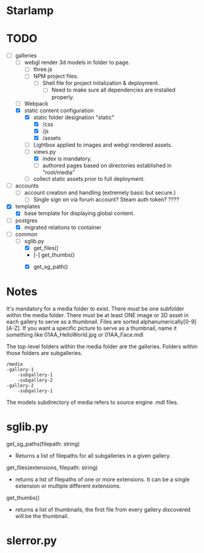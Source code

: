 # Starlamp

# TODO
- [ ] galleries
  - [ ] webgl render 3d models in folder to page.
    - [ ] three.js
    - [ ] NPM project files.
      - [ ] Shell file for project initalization & deployment.
        - [ ] Need to make sure all dependencies are installed properly.
  - [ ] Webpack
  - [X] static content configuration 
    - [X] static folder designation "static"
      - [X] /css
      - [X] /js
      - [X] /assets
    - [ ] Lightbox applied to images and webgl rendered assets.
    - [ ] views.py
      - [X] index is mandatory.
      - [ ] authored pages based on directories established in "root/media"
    - [ ] collect static assets prior to full deployment.
- [ ] accounts
  - [ ] account creation and handling (extremely basic but secure.)
    - [ ] Single sign on via forum account? Steam auth token? ????
- [X] templates
  - [X] base template for displaying global content.
- [ ] postgres
  - [X] migrated relations to container
- [ ] common 
  - [ ] sglib.py
    - [X] get_files()
    - [-] get_thumbs()
    - [X] get_sg_path()


# Notes
It's mandatory for a media folder to exist. There must be one subfolder within the media folder. There must be at least
ONE image or 3D asset in each gallery to serve as a thumbnail. Files are sorted alphanumerically[0-9][A-Z]. If you want a
specific picture to serve as a thumbnail, name it something like 01AA_HelloWorld.jpg or 01AA_Face.mdl

The top-level folders within the media folder are the galleries. Folders within those folders are subgalleries.
``` 
/media
-gallery-1
    -subgallery-1
    -subgallery-2
-gallery-2
    -subgallery-1
```

The models subdirectory of media refers to source engine .mdl files.

# sglib.py
get_sg_paths(filepath: string)
 - Returns a list of filepaths for all subgalleries in a given gallery.

get_files(extensions, filepath: string)
- returns a list of filepaths of one or more extensions. It can be a single extension or multiple different extensions.

get_thumbs()
- returns a list of thumbnails, the first file from every gallery discovered will be the thumbnail.



# slerror.py 

